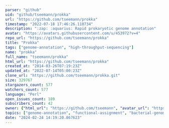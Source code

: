 ```yaml
---
parser: "github"
uid: "github/tseemann/prokka"
url: "https://github.com/tseemann/prokka"
timestamp: "2022-07-18 17:46:26.110734"
description: ":zap: :aquarius: Rapid prokaryotic genome annotation"
avatar: "https://avatars.githubusercontent.com/u/453972?v=4"
repo_url: "https://github.com/tseemann/prokka"
title: "Prokka"
tags: ["genome-annotation", "high-throughput-sequencing"]
name: "prokka"
full_name: "tseemann/prokka"
html_url: "https://github.com/tseemann/prokka"
created_at: "2014-03-26T07:19:23Z"
updated_at: "2022-07-14T05:00:23Z"
clone_url: "https://github.com/tseemann/prokka.git"
size: 329767
stargazers_count: 577
watchers_count: 577
language: "Perl"
open_issues_count: 189
subscribers_count: 42
owner: {"html_url": "https://github.com/tseemann", "avatar_url": "https://avatars.githubusercontent.com/u/453972?v=4", "login": "tseemann", "type": "User"}
topics: ["genome-annotation", "functional-assignment", "bacterial-genomes", "gene-finding"]
date: "2024-02-24 14:19:20.867623"
---
```

